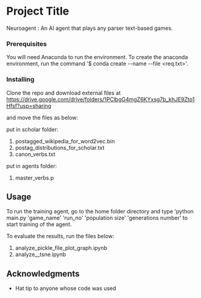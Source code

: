 # Project Title

Neuroagent : An AI agent that plays any parser text-based games.

### Prerequisites

You will need Anaconda to run the environment. To create the anaconda environment, run the command '$ conda create --name <env> --file <req.txt>'.


### Installing


Clone the repo and download external files at https://drive.google.com/drive/folders/1PClbgG4mgZ6KYxsg7b_khJE9Zto1Hfsf?usp=sharing

and move the files as below:

put in scholar folder:
1) postagged_wikipedia_for_word2vec.bin
2) postag_distributions_for_scholar.txt
3) canon_verbs.txt

put in agents folder:
1) master_verbs.p



## Usage

To run the training agent, go to the home folder directory and type 'python main.py 'game_name' 'run_no' 'population size' 'generations number' to start training of the agent.


To evaluate the results, run the files below:

1) analyze_pickle_file_plot_graph.ipynb
2) analyze__tsne.ipynb


## Acknowledgments

* Hat tip to anyone whose code was used